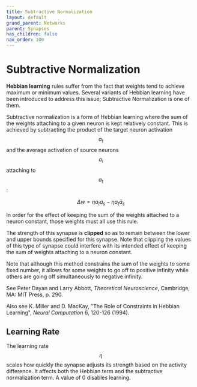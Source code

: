 ```yaml
---
title: Subtractive Normalization
layout: default
grand_parent: Networks
parent: Synapses
has_children: false
nav_order: 100
---
```


# Subtractive Normalization

**Hebbian learning** rules suffer from the fact that weights tend to achieve maximum or minimum values. Several variants of Hebbian learning have been introduced to address this issue; Subtractive Normalization is one of them.

Subtractive normalization is a form of Hebbian learning where the sum of the weights attaching to a given neuron is kept relatively constant. This is achieved by subtracting the product of the target neuron activation $$a_t$$ and the average activation of source neurons $$a_i$$ attaching to $$a_t$$:

$$
\Delta w = \eta a_t a_s - \eta a_t \bar{a}_s
$$

In order for the effect of keeping the sum of the weights attached to a neuron constant, those weights must all use this rule.

The strength of this synapse is **clipped** so as to remain between the lower and upper bounds specified for this synapse. Note that clipping the values of this type of synapse could interfere with its intended effect of keeping the sum of weights attaching to a neuron constant.

Note that although this method constrains the sum of the weights to some fixed number, it allows for some weights to go off to positive infinity while others are going off simultaneously to negative infinity.

See Peter Dayan and Larry Abbott, *Theoretical Neuroscience*, Cambridge, MA: MIT Press, p. 290.

Also see K. Miller and D. MacKay, "The Role of Constraints in Hebbian Learning", *Neural Computation* 6, 120-126 (1994).

## Learning Rate

The learning rate $$\eta$$ scales how quickly the synapse adjusts its strength based on the activity difference. It affects both the Hebbian term and the subtractive normalization term. A value of 0 disables learning.